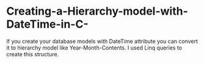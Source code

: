 # Creating-a-Hierarchy-model-with-DateTime-in-C-
If you create your database models with DateTime attribute you can convert it to hierarchy model like Year-Month-Contents. I used Linq queries to create this structure.
